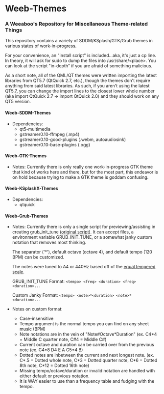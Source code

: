 
Weeb-Themes
=============
### A Weeaboo's Repository for Miscellaneous Theme-related Things

This repository contains a variety of SDDM/KSplash/GTK/Grub themes in various states of work-in-progress.

For your convenience, an "install script" is included...aka, it's just a cp line. In theory, it will ask for sudo to dump the files into /usr/share/\<place>. You can look at the script "in-depth" if you are afraid of something malicious.

As a short note, all of the QML/QT themes were written importing the latest libraries from QT5.7 (QtQuick 2.7, etc.), though the themes don't require anything from said latest libraries. As such, if you aren't using the latest QT5.7, you can change the import lines to the closest lower whole number (aka import QtQuick 2.7 -> import QtQuick 2.0) and they should work on any QT5 version.

#### Weeb-SDDM-Themes
- Dependencies:
    - qt5-multimedia
    - gstreamer0.10-ffmpeg (.mp4)
    - gstreamer0.10-good-plugins (.webm, autoaudiosink)
    - gstreamer0.10-base-plugins (.ogg)

#### Weeb-GTK-Themes
- Notes:
    Currently there is only really one work-in-progress GTK theme that kind of works here and there, but for the most part, this endeavor is on hold because trying to make a GTK theme is goddam confusing.

#### Weeb-KSplashX-Themes
- Dependencies:
    - qtquick

#### Weeb-Grub-Themes
- Notes:
    Currently there is only a single script for previewing/assisting in creating grub_init_tune ([original script](http://www.iavit.org/~john/debian/grub.html)). It can accept files, a environment variable GRUB_INIT_TUNE, or a somewhat janky custom notation that removes most thinking. 

    The separator ('\*'), default octave (octave 4), and default tempo (120 BPM) can be customized.

    The notes were tuned to A4 or 440Hz based off of the [equal tempered scale](www.phy.mtu.edu/~suits/NoteFreqCalcs.html).

    GRUB_INIT_TUNE Format:
        `<tempo> <freq> <duration> <freq> <duration>...`
        
    Custom Janky Format:
        `<tempo> <note>*<duration> <note>*<duration>...`

- Notes on custom format:
    - Case-insensitive
    - Tempo argument is the normal tempo you can find on any sheet music (BPM)
    - Note notations are in the vein of "Note#Octave*Duration" (ex. C4\*4 = Middle C quarter note, C#4 = Middle C#)
    - Current octave and duration can be carried over from the previous note (ex. C4\*8 D4 E A G5\*4 B)
    - Dotted notes are inbetween the current and next longest note. (ex. C\*.5 = Dotted whole note, C\*3 = Dotted quarter note, C\*6 = Dotted 8th note, C\*12 = Dotted 16th note)
    - Missing tempo/octave/duration or invalid notation are handled with either default or previous notation.
    - It is WAY easier to use than a frequency table and fudging with the tempo.
